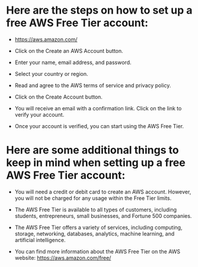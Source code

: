 # Here are the steps on how to set up a free AWS Free Tier account:

- https://aws.amazon.com/

- Click on the Create an AWS Account button.

- Enter your name, email address, and password.

- Select your country or region.

- Read and agree to the AWS terms of service and privacy policy.

- Click on the Create Account button.

- You will receive an email with a confirmation link. Click on the link to verify your account.

- Once your account is verified, you can start using the AWS Free Tier.

# Here are some additional things to keep in mind when setting up a free AWS Free Tier account:

- You will need a credit or debit card to create an AWS account. However, you will not be charged for any usage within the Free Tier limits.

- The AWS Free Tier is available to all types of customers, including students, entrepreneurs, small businesses, and Fortune 500 companies.

- The AWS Free Tier offers a variety of services, including computing, storage, networking, databases, analytics, machine learning, and artificial intelligence.

- You can find more information about the AWS Free Tier on the AWS website: https://aws.amazon.com/free/
